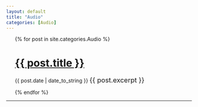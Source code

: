 ```yaml
---
layout: default
title: "Audio"
categories: [Audio]
---
```


<ul>
  {% for post in site.categories.Audio %}
    <h1><a href="{{ post.url }}">{{ post.title }}</a></h1>
    <span>{{ post.date | date_to_string }}</span>
     <span style="font-size: 1.3em"> {{ post.excerpt }}</span>
    
  {% endfor %}
</ul>

---
